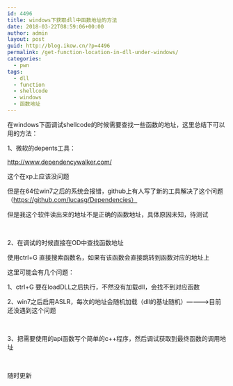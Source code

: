 ```yaml
---
id: 4496
title: windows下获取dll中函数地址的方法
date: 2018-03-22T08:59:06+00:00
author: admin
layout: post
guid: http://blog.ikow.cn/?p=4496
permalink: /get-function-location-in-dll-under-windows/
categories:
  - pwn
tags:
  - dll
  - function
  - shellcode
  - windows
  - 函数地址
---
```

在windows下面调试shellcode的时候需要查找一些函数的地址，这里总结下可以用的方法：

1、微软的depents工具：

http://www.dependencywalker.com/

这个在xp上应该没问题

但是在64位win7之后的系统会报错，github上有人写了新的工具解决了这个问题（https://github.com/lucasg/Dependencies）

但是我这个软件读出来的地址不是正确的函数地址，具体原因未知，待测试

&nbsp;

2、在调试的时候直接在OD中查找函数地址

使用ctrl+G 直接搜索函数名，如果有该函数会直接跳转到函数对应的地址上

这里可能会有几个问题：

1、ctrl+G 要在loadDLL之后执行，不然没有加载dll，会找不到对应函数

2、win7之后启用ASLR，每次的地址会随机加载（dll的基址随机）————>目前还没遇到这个问题

&nbsp;

3、把需要使用的api函数写个简单的c++程序，然后调试获取到最终函数的调用地址

&nbsp;

随时更新